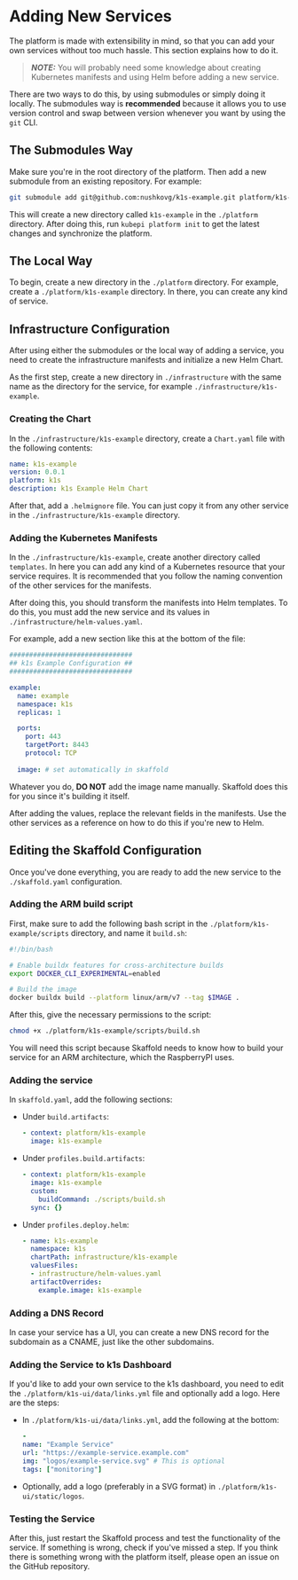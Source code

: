 # Adding New Services

The platform is made with extensibility in mind, so that you can add your own services without too much hassle. This section explains how to do it.

> **_NOTE:_** You will probably need some knowledge about creating Kubernetes manifests and using Helm before adding a new service.

There are two ways to do this, by using submodules or simply doing it locally. The submodules way is **recommended** because it allows you to use version control and swap between version whenever you want by using the `git` CLI.

## The Submodules Way

Make sure you're in the root directory of the platform. Then add a new submodule from an existing repository. For example:

```bash
git submodule add git@github.com:nushkovg/k1s-example.git platform/k1s-example
```

This will create a new directory called `k1s-example` in the `./platform` directory. After doing this, run `kubepi platform init` to get the latest changes and synchronize the platform.

## The Local Way

To begin, create a new directory in the `./platform` directory. For example, create a `./platform/k1s-example` directory. In there, you can create any kind of service.

## Infrastructure Configuration

After using either the submodules or the local way of adding a service, you need to create the infrastructure manifests and initialize a new Helm Chart.

As the first step, create a new directory in `./infrastructure` with the same name as the directory for the service, for example `./infrastructure/k1s-example`.

### Creating the Chart

In the `./infrastructure/k1s-example` directory, create a `Chart.yaml` file with the following contents:

```yaml
name: k1s-example
version: 0.0.1
platform: k1s
description: k1s Example Helm Chart

```

After that, add a `.helmignore` file. You can just copy it from any other service in the `./infrastructure/k1s-example` directory.

### Adding the Kubernetes Manifests

In the `./infrastructure/k1s-example`, create another directory called `templates`. In here you can add any kind of a Kubernetes resource that your service requires. It is recommended that you follow the naming convention of the other services for the manifests.

After doing this, you should transform the manifests into Helm templates. To do this, you must add the new service and its values in `./infrastructure/helm-values.yaml`.

For example, add a new section like this at the bottom of the file:

```yaml
###############################
## k1s Example Configuration ##
###############################

example:
  name: example
  namespace: k1s
  replicas: 1

  ports:
    port: 443
    targetPort: 8443
    protocol: TCP
  
  image: # set automatically in skaffold
```

Whatever you do, **DO NOT** add the image name manually. Skaffold does this for you since it's building it itself.

After adding the values, replace the relevant fields in the manifests. Use the other services as a reference on how to do this if you're new to Helm.

## Editing the Skaffold Configuration

Once you've done everything, you are ready to add the new service to the `./skaffold.yaml` configuration.

### Adding the ARM build script

First, make sure to add the following bash script in the `./platform/k1s-example/scripts` directory, and name it `build.sh`:

```bash
#!/bin/bash

# Enable buildx features for cross-architecture builds
export DOCKER_CLI_EXPERIMENTAL=enabled

# Build the image
docker buildx build --platform linux/arm/v7 --tag $IMAGE .
```

After this, give the necessary permissions to the script:

```bash
chmod +x ./platform/k1s-example/scripts/build.sh
```

You will need this script because Skaffold needs to know how to build your service for an ARM architecture, which the RaspberryPI uses.

### Adding the service

In `skaffold.yaml`, add the following sections:

- Under `build.artifacts`:
  
  ```yaml
  - context: platform/k1s-example
    image: k1s-example
  ```

- Under `profiles.build.artifacts`:

  ```yaml
  - context: platform/k1s-example
    image: k1s-example
    custom:
      buildCommand: ./scripts/build.sh
    sync: {}
  ```

- Under `profiles.deploy.helm`:

  ```yaml
  - name: k1s-example
    namespace: k1s
    chartPath: infrastructure/k1s-example
    valuesFiles:
    - infrastructure/helm-values.yaml
    artifactOverrides:
      example.image: k1s-example
  ```

### Adding a DNS Record

In case your service has a UI, you can create a new DNS record for the subdomain as a CNAME, just like the other subdomains.

### Adding the Service to k1s Dashboard

If you'd like to add your own service to the k1s dashboard, you need to edit the `./platform/k1s-ui/data/links.yml` file and optionally add a logo. Here are the steps:

- In `./platform/k1s-ui/data/links.yml`, add the following at the bottom:

  ```yaml
  -
  name: "Example Service"
  url: "https://example-service.example.com"
  img: "logos/example-service.svg" # This is optional
  tags: ["monitoring"]
  ```

- Optionally, add a logo (preferably in a SVG format) in `./platform/k1s-ui/static/logos`.

### Testing the Service

After this, just restart the Skaffold process and test the functionality of the service. If something is wrong, check if you've missed a step. If you think there is something wrong with the platform itself, please open an issue on the GitHub repository.
